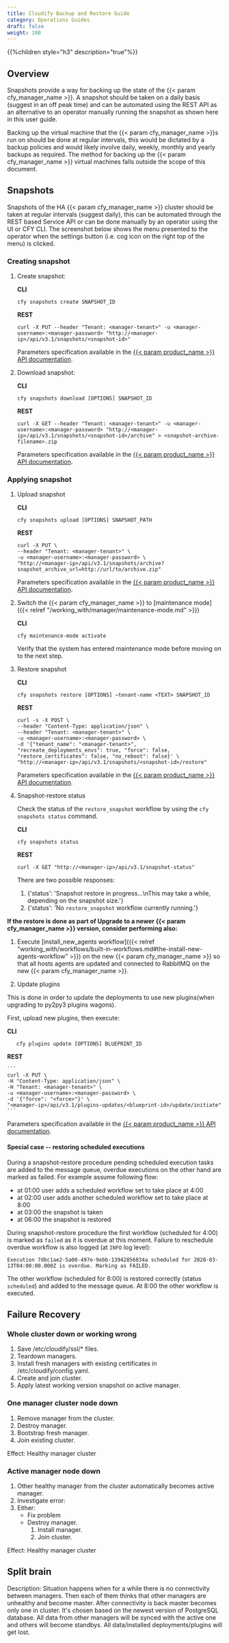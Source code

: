 ```yaml
---
title: Cloudify Backup and Restore Guide
category: Operations Guides
draft: false
weight: 100
---
```


{{%children style="h3" description="true"%}}

## Overview

Snapshots provide a way for backing up the state of the {{< param cfy_manager_name >}}.  A snapshot should be taken on a daily basis (suggest in an off peak time) and can be automated using the REST API as an alternative to an operator manually running the snapshot as shown here in this user guide.

Backing up the virtual machine that the {{< param cfy_manager_name >}}s run on should be done at regular intervals, this would be dictated by a backup policies and would likely involve daily, weekly, monthly and yearly backups as required.  The method for backing up the {{< param cfy_manager_name >}} virtual machines falls outside the scope of this document.

## Snapshots

Snapshots of the HA {{< param cfy_manager_name >}} cluster should be taken at regular intervals (suggest daily), this can be automated through the REST based Service API or can be done manually by an operator using the UI or CFY CLI.  The screenshot below shows the menu presented to the operator when the settings button (i.e. cog icon on the right top of the menu) is clicked.

### Creating snapshot

1. Create snapshot:

    **CLI**

    ```
    cfy snapshots create SNAPSHOT_ID
    ```

    **REST**

    ```
    curl -X PUT --header "Tenant: <manager-tenant>" -u <manager-username>:<manager-password> "http://<manager-ip>/api/v3.1/snapshots/<snapshot-id>"
    ```

    Parameters specification available in the [{{< param product_name >}} API documentation](http://docs.cloudify.co/api/latest/#create-snapshot).

1. Download snapshot:

    **CLI**

    ```
    cfy snapshots download [OPTIONS] SNAPSHOT_ID
    ```

    **REST**


    ```
    curl -X GET --header "Tenant: <manager-tenant>" -u <manager-username>:<manager-password> "http://<manager-ip>/api/v3.1/snapshots/<snapshot-id>/archive" > <snapshot-archive-filename>.zip
    ```


    Parameters specification available in the [{{< param product_name >}} API documentation](http://docs.cloudify.co/api/latest/#download-snapshot).

### Applying snapshot



1. Upload snapshot

    **CLI**

    ```
    cfy snapshots upload [OPTIONS] SNAPSHOT_PATH
    ```

    **REST**
    ```
    curl -X PUT \
    --header "Tenant: <manager-tenant>" \
    -u <manager-username>:<manager-password> \
    "http://<manager-ip>/api/v3.1/snapshots/archive?snapshot_archive_url=http://url/to/archive.zip"
    ```

    Parameters specification available in the [{{< param product_name >}} API documentation](http://docs.cloudify.co/api/latest/#upload-snapshot).

1. Switch the {{< param cfy_manager_name >}} to [maintenance mode]({{< relref "/working_with/manager/maintenance-mode.md" >}})

    **CLI**

    ```
    cfy maintenance-mode activate
    ```

    Verify that the system has entered maintenance mode before moving on to the next step.


1. Restore snapshot

    **CLI**

    ```
    cfy snapshots restore [OPTIONS] —tenant-name <TEXT> SNAPSHOT_ID
    ```

    **REST**

    ```
    curl -s -X POST \
    --header "Content-Type: application/json" \
    --header "Tenant: <manager-tenant>" \
    -u <manager-username>:<manager-password> \
    -d '{"tenant_name": "<manager-tenant>", "recreate_deployments_envs": true, "force": false, "restore_certificates": false, "no_reboot": false}' \
    "http://<manager-ip>/api/v3.1/snapshots/<snapshot-id>/restore"
    ```

    Parameters specification available in the [{{< param product_name >}} API documentation](http://docs.cloudify.co/api/latest/#restore-snapshot).

1. Snapshot-restore status

    Check the status of the `restore_snapshot` workflow by using the `cfy snapshots status` command.

    **CLI**

    ```
    cfy snapshots status
    ```

    **REST**


    ```
    curl -X GET "http://<manager-ip>/api/v3.1/snapshot-status"
    ```


    There are two possible responses:
    1. {'status': 'Snapshot restore in progress...\nThis may take a while, depending on the snapshot size.'}
    1. {'status': 'No `restore_snapshot` workflow currently running.'}

**If the restore is done as part of Upgrade to a newer {{< param cfy_manager_name >}} version, consider performing also:**

1. Execute [install_new_agents workflow]({{< relref "working_with/workflows/built-in-workflows.md#the-install-new-agents-workflow" >}}) on the new {{< param cfy_manager_name >}} so that all hosts agents are updated and connected to RabbitMQ on the new {{< param cfy_manager_name >}}.

1. Update plugins

This is done in order to update the deployments to use new plugins(when upgrading to py2py3 plugins wagons).

First, upload new plugins, then execute:

   **CLI**

```
   cfy plugins update [OPTIONS] BLUEPRINT_ID
```

   **REST**

    ```
    curl -X PUT \
    -H "Content-Type: application/json" \
    -H "Tenant: <manager-tenant>" \
    -u <manager-username>:<manager-password> \
    -d '{"force": "<force>"}' \
    "<manager-ip>/api/v3.1/plugins-updates/<blueprint-id>/update/initiate"
    ```

Parameters specification available in the [{{< param product_name >}} API documentation](http://docs.cloudify.co/api/latest/#the-plugins-update-resource).


#### Special case -- restoring scheduled executions

During a snapshot-restore procedure pending scheduled execution tasks are added to the message queue, overdue executions on the other hand are marked as failed.
For example assume following flow:

* at 01:00 user adds a scheduled workflow set to take place at 4:00
* at 02:00 user adds another scheduled workflow set to take place at 8:00
* at 03:00 the snapshot is taken
* at 06:00 the snapshot is restored

During snapshot-restore procedure the first workflow (scheduled for 4:00) is marked as `failed` as it is overdue at this moment.
Failure to reschedule overdue workflow is also logged (at `INFO` log level):

`Execution 7dbc1ae2-5a00-497e-9ebb-13942856834a scheduled for 2020-03-13T04:00:00.000Z is overdue. Marking as FAILED.`

The other workflow (scheduled for 8:00) is restored correctly (status `scheduled`) and added to the message queue.
At 8:00 the other workflow is executed.


## Failure Recovery

### Whole cluster down or working wrong

1.  Save /etc/cloudify/ssl/* files.
1.  Teardown managers.
1.  Install fresh managers with existing certificates in /etc/cloudify/config.yaml.
1.  Create and join cluster.
1.  Apply latest working version snapshot on active manager.

### One manager cluster node down

1.  Remove manager from the cluster.
1.  Destroy manager.
1.  Bootstrap fresh manager.
1.  Join existing cluster.

Effect: Healthy manager cluster

### Active manager node down

1.  Other healthy manager from the cluster automatically becomes active manager.
1.  Investigate error:
1. Either:
    * Fix problem
    * Destroy manager.
        1. Install manager.
        1. Join cluster.

Effect: Healthy manager cluster

## Split brain

Description: Situation happens when for a while there is no connectivity between managers. Then each of them thinks that other managers are unhealthy and become master. After connectivity is back master becomes only one in cluster. It's chosen based on the newest version of PostgreSQL database. All data from other managers will be synced with the active one and others will become standbys. All data/installed deployments/plugins will get lost.
